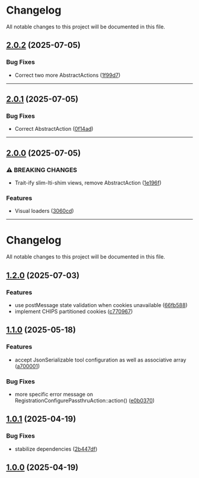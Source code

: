 <!--- BEGIN HEADER -->
# Changelog

All notable changes to this project will be documented in this file.
<!--- END HEADER -->

## [2.0.2](https://github.com/groton-school/lti.slim-lti-shim/compare/v2.0.1...v2.0.2) (2025-07-05)

### Bug Fixes

* Correct two more AbstractActions ([1f99d7](https://github.com/groton-school/lti.slim-lti-shim/commit/1f99d7caefd7e0acb1d358b0af94e0390523fcf7))


---

## [2.0.1](https://github.com/groton-school/lti.slim-lti-shim/compare/v2.0.0...v2.0.1) (2025-07-05)

### Bug Fixes

* Correct AbstractAction ([0f14ad](https://github.com/groton-school/lti.slim-lti-shim/commit/0f14adbba716c88ccc5970fcf681cb68a1569844))


---

## [2.0.0](https://github.com/groton-school/lti.slim-lti-shim/compare/v1.2.0...v2.0.0) (2025-07-05)

### ⚠ BREAKING CHANGES

* Trait-ify slim-lti-shim views, remove AbstractAction ([1e196f](https://github.com/groton-school/lti.slim-lti-shim/commit/1e196f7c2bceb343e93ad34ea734e4d2a2e54790))

### Features

* Visual loaders ([3060cd](https://github.com/groton-school/lti.slim-lti-shim/commit/3060cd3bc2662ffe9430b09f1d104c1248b4ff2f))


---

# Changelog

All notable changes to this project will be documented in this file.

## [1.2.0](https://github.com/groton-school/lti.slim-lti-shim/compare/v1.1.0...v1.2.0) (2025-07-03)

### Features

- use postMessage state validation when cookies unavailable ([66fb588](https://github.com/groton-school/lti.slim-lti-shim/commit/66fb5884160e209208349cf417c3d13b78864dd2))
- implement CHIPS partitioned cookies ([c770967](https://github.com/groton-school/lti.slim-lti-shim/commit/c770967e389f5538bea2c018ffecdf74cf2f86a5))

## [1.1.0](https://github.com/groton-school/lti.slim-lti-shim/compare/v1.0.1...v1.1.0) (2025-05-18)

### Features

- accept JsonSerializable tool configuration as well as associative array ([a700001](https://github.com/groton-school/lti.slim-lti-shim/commit/a7000011e05d8c155048f1e1fa80a558ee63a195))

### Bug Fixes

- more specific error message on RegistrationConfigurePassthruAction::action() ([e0b0370](https://github.com/groton-school/lti.slim-lti-shim/commit/e0b0370e9311eb42a069ce0291bcf8e9eace0ba6))

## [1.0.1](https://github.com/groton-school/lti.slim-lti-shim/compare/v1.0.0...v1.0.1) (2025-04-19)

### Bug Fixes

- stabilize dependencies ([2b447df](https://github.com/groton-school/lti.slim-lti-shim/commit/2b447dfedd8428aa6ca5efa915c9ab3cf8790321))

## [1.0.0](https://github.com/groton-school/lti.slim-lti-shim/compare/1751c27a7f2e0d515a0c3965ef24024eeab0a1dd...v1.0.0) (2025-04-19)
